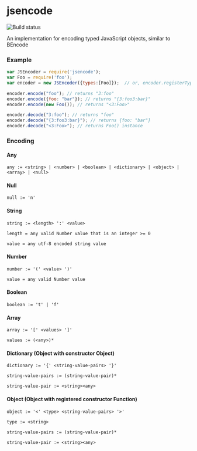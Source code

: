 # jsencode
![Build status](https://travis-ci.org/legendary-code/jsencode.svg?branch=master)

An implementation for encoding typed JavaScript objects, similar to BEncode

### Example

```javascript
var JSEncoder = require('jsencode');
var Foo = require('foo');
var encoder = new JSEncoder({types:[Foo]});  // or, encoder.registerTypes(Foo, Bar, ...);

encoder.encode("foo"); // returns "3:foo"
encoder.encode({foo: "bar"}); // returns "{3:foo3:bar}"
encoder.encode(new Foo()); // returns "<3:Foo>"

encoder.decode("3:foo"); // returns "foo"
encoder.decode("{3:foo3:bar}"); // returns {foo: "bar"}
encoder.decode("<3:Foo>"); // returns Foo() instance
```

### Encoding

#### Any
`any := <string> | <number> | <boolean> | <dictionary> | <object> | <array> | <null>`

#### Null
`null := 'n'`

#### String
`string := <length> ':' <value>`

`length = any valid Number value that is an integer >= 0`

`value = any utf-8 encoded string value`

#### Number
`number := '(' <value> ')'`

`value = any valid Number value`

#### Boolean
`boolean := 't' | 'f'`

#### Array
`array := '[' <values> ']'`

`values := (<any>)*`

#### Dictionary (Object with constructor Object)
`dictionary := '{' <string-value-pairs> '}'`

`string-value-pairs := (string-value-pair)*`

`string-value-pair := <string><any>`

#### Object (Object with registered constructor Function)
`object := '<' <type> <string-value-pairs> '>'`

`type := <string>`

`string-value-pairs := (string-value-pair)*`

`string-value-pair := <string><any>`
